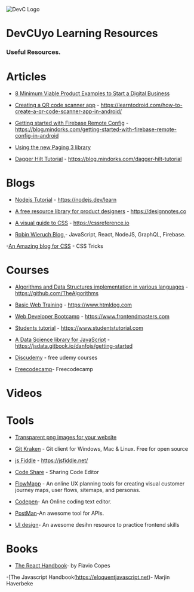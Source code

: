 ![DevC Logo](https://avatars3.githubusercontent.com/u/68395191?s=200&v=4)
# DevCUyo Learning Resources

### Useful Resources.

# Articles

- [8 Minimum Viable Product Examples to Start a Digital Business](https://mlsdev.com/blog/minimum-viable-product-examples)

- [Creating a QR code scanner app](https://learntodroid.com/how-to-create-a-qr-code-scanner-app-in-android/) - https://learntodroid.com/how-to-create-a-qr-code-scanner-app-in-android/

- [Getting started with Firebase Remote Config](https://blog.mindorks.com/getting-started-with-firebase-remote-config-in-android) - https://blog.mindorks.com/getting-started-with-firebase-remote-config-in-android

- [Using the new Paging 3 library](https://proandroiddev.com/how-to-use-the-paging-3-library-in-android-5d128bb5b1d8)

- [Dagger Hilt Tutorial](https://blog.mindorks.com/dagger-hilt-tutorial) - https://blog.mindorks.com/dagger-hilt-tutorial


# Blogs

- [Nodejs Tutorial](https://nodejs.dev/learn) - https://nodejs.dev/learn

- [A free resource library for product designers](https://designnotes.co) - https://designnotes.co

- [A visual guide to CSS](https://cssreference.io) - https://cssreference.io

- [Robin Wieruch Blog ](https://www.robinwieruch.de/blog) - JavaScript, React, NodeJS, GraphQL, Firebase.

-[An Amazing blog for CSS](https://www.css-tricks.com) - CSS Tricks

# Courses

- [Algorithms and Data Structures implementation in various languages](https://github.com/TheAlgorithms) - https://github.com/TheAlgorithms

- [Basic Web Training](https://www.htmldog.com) - https://www.htmldog.com
- [Web Developer Bootcamp](https://www.frontendmasters.com) - https://www.frontendmasters.com

- [Students tutorial](https://www.studentstutorial.com) - https://www.studentstutorial.com 

- [A Data Science library for JavaScript](https://jsdata.gitbook.io/danfojs) - https://jsdata.gitbook.io/danfojs/getting-started

- [Discudemy](https://www.discudemy.com) - free udemy courses
- [Freecodecamp](https://www.freecodecamp.org)- Freecodecamp

# Videos

# Tools

- [Transparent png images for your website](https://cleanpng.com)

- [Git Kraken](https://www.gitkraken.com/) - Git client for Windows, Mac & Linux. Free for open source 

- [js Fiddle](https://jsfiddle.net/) - https://jsfiddle.net/


- [Code Share](https://codeshare.io/) - Sharing Code Editor

- [FlowMapp](https://flowmapp.com) - An online UX  planning tools for creating visual customer journey maps, user flows, sitemaps, and personas.

- [Codepen](https://www.codepen.io)- An Online coding text editor.

- [PostMan](https://www.postman.com)-An awesome tool for APIs.
- [UI design](https://www.uidesigndaily.com)- An awesome desihn resource to practice frontend skills

 # Books
- [The React Handbook](https://flaviocopes.com/page/react-handbook/)- by Flavio Copes

-[The Javascript Handbook(https://eloquentjavascript.net)- Marjin Haverbeke
